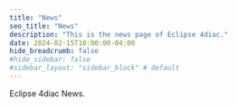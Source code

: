 ```yaml
---
title: "News"
seo_title: "News"
description: "This is the news page of Eclipse 4diac."
date: 2024-02-15T10:00:00-04:00
hide_breadcrumb: false
#hide_sidebar: false
#sidebar_layout: "sidebar_block" # default
---
```


Eclipse 4diac News.

